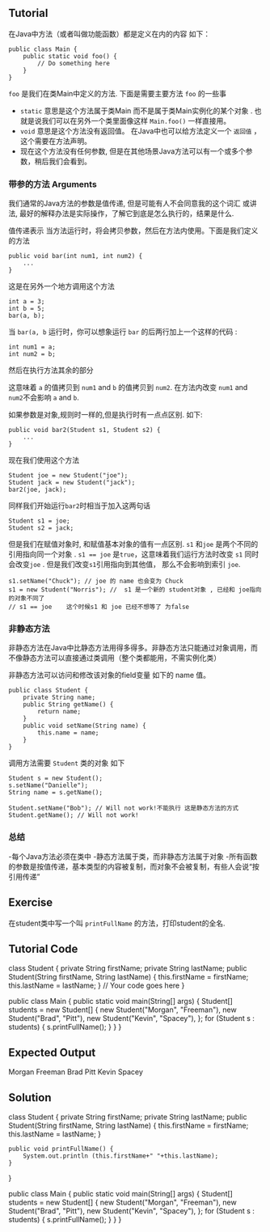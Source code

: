 ﻿Tutorial
--------

在Java中方法（或者叫做功能函数）都是定义在内的内容  如下：

    public class Main {
        public static void foo() {
            // Do something here
        }
    }

`foo` 是我们在类Main中定义的方法. 下面是需要主要方法 `foo` 的一些事

- `static` 意思是这个方法属于类Main 而不是属于类Main实例化的某个对象 . 也就是说我们可以在另外一个类里面像这样 `Main.foo()` 一样直接用。
- `void` 意思是这个方法没有返回值。 在Java中也可以给方法定义一个 `返回值` ，这个需要在方法声明。
- 现在这个方法没有任何参数, 但是在其他场景Java方法可以有一个或多个参数，稍后我们会看到。

### 带参的方法 Arguments

我们通常的Java方法的参数是值传递, 但是可能有人不会同意我的这个词汇 或讲法, 最好的解释办法是实际操作，了解它到底是怎么执行的，结果是什么.

值传递表示 当方法运行时，将会拷贝参数，然后在方法内使用。下面是我们定义的方法

    public void bar(int num1, int num2) {
        ...
    }

这是在另外一个地方调用这个方法

    int a = 3;
    int b = 5;
    bar(a, b);

当 `bar(a, b` 运行时，你可以想象运行 `bar` 的后两行加上一个这样的代码 :

    int num1 = a;
    int num2 = b;

然后在执行方法其余的部分

这意味着 `a` 的值拷贝到 `num1` and `b` 的值拷贝到 `num2`. 在方法内改变 `num1` and `num2`不会影响 `a` and `b`.

如果参数是对象,规则时一样的,但是执行时有一点点区别. 如下:

    public void bar2(Student s1, Student s2) {
        ...
    }

现在我们使用这个方法

    Student joe = new Student("joe");
    Student jack = new Student("jack");
    bar2(joe, jack);

同样我们开始运行`bar2`时相当于加入这两句话

    Student s1 = joe;
    Student s2 = jack;

但是我们在赋值对象时, 和赋值基本对象的值有一点区别. `s1` 和`joe` 是两个不同的引用指向同一个对象 . `s1 == joe` 是`true`，这意味着我们运行方法时改变 `s1` 同时会改变`joe` . 但是我们改变`s1`引用指向到其他值， 那么不会影响到索引 `joe`.

    s1.setName("Chuck"); // joe 的 name 也会变为 Chuck 
    s1 = new Student("Norris"); //  s1 是一个新的 student对象 , 已经和 joe指向的对象不同了
    // s1 == joe    这个时候s1 和 joe 已经不想等了 为false

### 非静态方法

非静态方法在Java中比静态方法用得多得多。非静态方法只能通过对象调用，而不像静态方法可以直接通过类调用（整个类都能用，不需实例化类）

非静态方法可以访问和修改该对象的field变量 如下的 name 值。

    public class Student {
        private String name;
        public String getName() {
            return name;
        }
        public void setName(String name) {
            this.name = name;
        }
    }

 调用方法需要 `Student` 类的对象 如下

    Student s = new Student();
    s.setName("Danielle");
    String name = s.getName();

    Student.setName("Bob"); // Will not work!不能执行 这是静态方法的方式
    Student.getName(); // Will not work!

### 总结

-每个Java方法必须在类中
-静态方法属于类，而非静态方法属于对象
-所有函数的参数是按值传递，基本类型的内容被复制，而对象不会被复制，有些人会说“按引用传递”

Exercise
--------

在student类中写一个叫 `printFullName` 的方法，打印student的全名.

Tutorial Code
-------------

class Student {
    private String firstName;
    private String lastName;
    public Student(String firstName, String lastName) {
        this.firstName = firstName;
        this.lastName = lastName;
    }
    // Your code goes here
}

public class Main {
    public static void main(String[] args) {
        Student[] students = new Student[] {
            new Student("Morgan", "Freeman"),
            new Student("Brad", "Pitt"),
            new Student("Kevin", "Spacey"),
        };
        for (Student s : students) {
            s.printFullName();
        }
    }
}

Expected Output
---------------

Morgan Freeman
Brad Pitt
Kevin Spacey

Solution
--------

class Student {
    private String firstName;
    private String lastName;
    public Student(String firstName, String lastName) {
        this.firstName = firstName;
        this.lastName = lastName;
    }
    
    public void printFullName() {
        System.out.println (this.firstName+" "+this.lastName);
    }
}

public class Main {
    public static void main(String[] args) {
        Student[] students = new Student[] {
            new Student("Morgan", "Freeman"),
            new Student("Brad", "Pitt"),
            new Student("Kevin", "Spacey"),
        };
        for (Student s : students) {
            s.printFullName();
        }
    }
}
